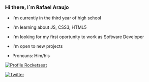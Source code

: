 ### Hi there, I´m Rafael Araujo 

- I'm currently in the third year of high school
- I'm learning about JS, CSS3, HTML5
- I'm looking for my first oportunity to work as Software Developer
- I'm open to new projects

- Pronouns: Him/his

[![Profile Rocketseat](https://img.shields.io/badge/-Profile%20Rocketseat-blueviolet)](https://app.rocketseat.com.br/me/rafael-araujo-07300)

[![Twitter](https://img.shields.io/badge/-Twitter-060606?style=flat&labelcolor=0D0D0D&logo=Twitter&color=white)](https://twitter.com/rafaelldev)
